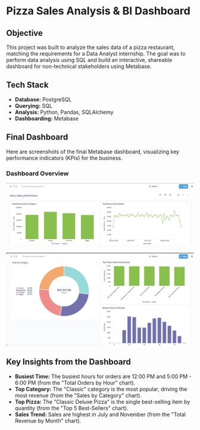 # Pizza Sales Analysis & BI Dashboard

## Objective
This project was built to analyze the sales data of a pizza restaurant, matching the requirements for a Data Analyst internship. The goal was to perform data analysis using SQL and build an interactive, shareable dashboard for non-technical stakeholders using Metabase.

## Tech Stack
* **Database:** PostgreSQL
* **Querying:** SQL
* **Analysis:** Python, Pandas, SQLAlchemy
* **Dashboarding:** Metabase

## Final Dashboard
Here are screenshots of the final Metabase dashboard, visualizing key performance indicators (KPIs) for the business.

### Dashboard Overview
![Pizza Sales Dashboard Overview](pizza_performance_1.jpg)


![Pizza Sales Dashboard Details](pizza_performance_2.jpg)

## Key Insights from the Dashboard
* **Busiest Time:** The busiest hours for orders are 12:00 PM and 5:00 PM - 6:00 PM (from the "Total Orders by Hour" chart).
* **Top Category:** The "Classic" category is the most popular, driving the most revenue (from the "Sales by Category" chart).
* **Top Pizza:** The "Classic Deluxe Pizza" is the single best-selling item by quantity (from the "Top 5 Best-Sellers" chart).
* **Sales Trend:** Sales are highest in July and November (from the "Total Revenue by Month" chart).
